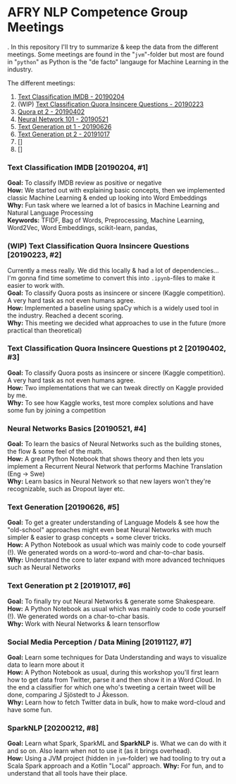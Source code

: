 # AFRY NLP Competence Group Meetings
. 
In this repository I'll try to summarize & keep the data from the different meetings. Some meetings are found in the "`jvm`"-folder but most are found in "`python`" as Python is the "de facto" langauge for Machine Learning in the industry.

The different meetings:

1. [Text Classification IMDB - 20190204](#Text-Classification-IMDB-[20190204,-#1])
2. (WIP) [Text Classification Quora Insincere Questions - 20190223](#(WIP)-Text-Classification-Quora-Insincere-Questions-[20190223,-#2])
3. [Quora pt 2 - 20190402](#Text-Classification-Quora-Insincere-Questions-pt-2-[,-#3])
4. [Neural Network 101 - 20190521](#Neural-Networks-Basics-[20190521,-#4])
5. [Text Generation pt 1 - 20190626](#Text-Generation-[20190626,-#5])
6. [Text Generation pt 2 - 20191017](#Text-Generation-pt-2-[20191017,-#6])
7. []
8. []


### Text Classification IMDB [20190204, #1]
**Goal:** To classify IMDB review as positive or negative  
**How:** We started out with explaining basic concepts, then we implemented classic Machine Learning & ended up looking into Word Embeddings  
**Why:** Fun task where we learned a lot of basics in Machine Learning and Natural Language Processing  
**Keywords:** TFIDF, Bag of Words, Preprocessing, Machine Learning, Word2Vec, Word Embeddings, scikit-learn, pandas, 

### (WIP) Text Classification Quora Insincere Questions [20190223, #2]
Currently a mess really. We did this locally & had a lot of dependencies...
I'm gonna find time sometime to convert this into `.ipynb`-files to make it easier to work with.    
**Goal:** To classify Quora posts as insincere or sincere (Kaggle competition). A very hard task as not even humans agree.  
**How:** Implemented a baseline using spaCy which is a widely used tool in the industry. Reached a decent scoring.  
**Why:** This meeting we decided what approaches to use in the future (more practical than theoretical)

### Text Classification Quora Insincere Questions pt 2 [20190402, #3]
**Goal:** To classify Quora posts as insincere or sincere (Kaggle competition). A very hard task as not even humans agree.  
**How:** Two implementations that we can tweak directly on Kaggle provided by me.    
**Why:** To see how Kaggle works, test more complex solutions and have some fun by joining a competition


### Neural Networks Basics [20190521, #4]
**Goal:** To learn the basics of Neural Networks such as the building stones, the flow & some feel of the math.  
**How:** A great Python Notebook that shows theory and then lets you implement a Recurrent Neural Network that performs Machine Translation (Eng -> Swe)  
**Why:** Learn basics in Neural Network so that new layers won't they're recognizable, such as Dropout layer etc.

### Text Generation [20190626, #5]
**Goal:** To get a greater understanding of Language Models & see how the "old-school" approaches might even beat Neural Networks with much simpler & easier to grasp concepts + some clever tricks.  
**How:** A Python Notebook as usual which was mainly code to code yourself (!). We generated words on a word-to-word and char-to-char basis.  
**Why:** Understand the core to later expand with more advanced techniques such as Neural Networks

### Text Generation pt 2 [20191017, #6]
**Goal:** To finally try out Neural Networks & generate some Shakespeare.  
**How:** A Python Notebook as usual which was mainly code to code yourself (!). We generated words on a char-to-char basis.  
**Why:** Work with Neural Networks & learn tensorflow

### Social Media Perception / Data Mining [20191127, #7]
**Goal:** Learn some techniques for Data Understanding and ways to visualize data to learn more about it  
**How:** A Python Notebook as usual, during this workshop you'll first learn how to get data from Twitter, parse it and then show it in a Word Cloud. In the end a classifier for which one who's tweeting a certain tweet will be done, comparing J Sjöstedt to J Åkesson.  
**Why:** Learn how to fetch Twitter data in bulk, how to make word-cloud and have some fun.

### SparkNLP [20200212, #8]
**Goal:** Learn what Spark, SparkML and **SparkNLP** is. What we can do with it and so on. Also learn when not to use it (as it brings overhead).  
**How:** Using a JVM project (hidden in `jvm`-folder) we had tooling to try out a Scala Spark approach and a Kotlin "Local" approach.
**Why:** For fun, and to understand that all tools have their place.